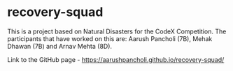 # recovery-squad
This is a project based on Natural Disasters for the CodeX Competition. The participants that have worked on this are: Aarush Pancholi (7B), Mehak Dhawan (7B) and Arnav Mehta (8D).

Link to the GitHub page - https://aarushpancholi.github.io/recovery-squad/
